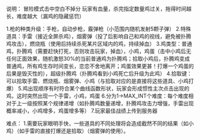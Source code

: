 说明：
冒险模式击中空白不掉分
玩家有血量，杀完指定数量鸡过关，拖得时间越长，难度越大（漏鸡的隐藏惩罚）

1.枪的种类升级：手枪，自动步枪，霰弹枪（小范围内随机发射5颗子弹）
2.特殊道具：手雷（接近全屏杀鸡），烟雾弹（投了后影响自己和鸡的视线，避免被扑腾鸡攻击），燃烧瓶（使用后持续杀死某片区域内的鸡，持续掉血）
3.鸡类型：普通鸡，扑腾鸡（需要赶快打死，否则攻击玩家，掉血），小鸡，鸡蛋（击中小鸡后无任何正面效果，随机激怒30%的当前普通鸡为扑腾鸡；拾取小鸡后，扑腾鸡变成普通鸡，所有鸡生存时间变长，恋恋不舍地离开；鸡蛋效果更甚！打爆一个鸡蛋的后果是毁灭性的），超级扑腾鸡（扑腾鸡看到小鸡死亡后升级为此鸡）
4.拾取键：可以拾取手雷、燃烧瓶、烟雾弹、小鸡（与拾取对应的是直接将这些道具、小鸡打爆）
5.鸡出现顺序有时符合某个曲线函数形状，玩家会形成惯性主次点击出现的鸡，这时突然出现一个手雷，小鸡，鸡蛋
6.分为1->MAX_INT个难度：每个难度相对于上一级按照某个规律递增（如扑腾鸡数量递增，扑腾鸡攻击力增强，手雷出现概率减小，小鸡增多，鸡蛋增多等）
7.玩家最佳战绩上传到服务器

难点：
1.需要玩家眼明手快，一些道具的不同处理将会造成截然不同的结果（如小鸡）（如手雷的直接打爆还是拾取）（烟雾弹的使用）。


